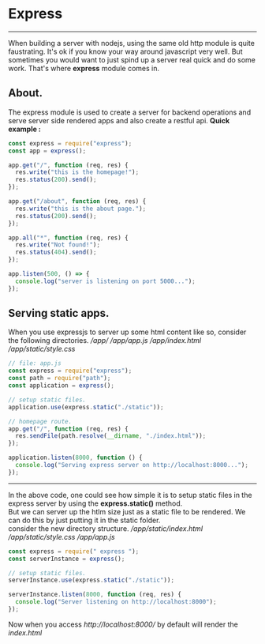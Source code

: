 # Express

---

When building a server with nodejs, using the same old http module is quite faustrating.
It's ok if you know your way around javascript very well. But sometimes you would want to just
spind up a server real quick and do some work. That's where **express** module comes in.

## About.

The express module is used to create a server for backend operations and serve server side
rendered apps and also create a restful api.
**Quick example :**

```js
const express = require("express");
const app = express();

app.get("/", function (req, res) {
  res.write("this is the homepage!");
  res.status(200).send();
});

app.get("/about", function (req, res) {
  res.write("this is the about page.");
  res.status(200).send();
});

app.all("*", function (req, res) {
  res.write("Not found!");
  res.status(404).send();
});

app.listen(500, () => {
  console.log("server is listening on port 5000...");
});
```

## Serving static apps.

When you use expressjs to server up some html content like so,
consider the following directories.
_/app/_
_/app/app.js_
_/app/index.html_
_/app/static/style.css_

```js
// file: app.js
const express = require("express");
const path = require("path");
const application = express();

// setup static files.
application.use(express.static("./static"));

// homepage route.
app.get("/", function (req, res) {
  res.sendFile(path.resolve(__dirname, "./index.html"));
});

application.listen(8000, function () {
  console.log("Serving express server on http://localhost:8000...");
});
```

---

In the above code, one could see how simple it is to setup static files
in the express server by using the **express.static()** method.
<br/>
But we can server up the htlm size just as a static file to be rendered.
We can do this by just putting it in the static folder.
<br/>
consider the new directory structure.
_/app/static/index.html_
_/app/static/style.css_
_/app/app.js_

```js
const express = require(" express ");
const serverInstance = express();

// setup static files.
serverInstance.use(express.static("./static"));

serverInstance.listen(8000, function (req, res) {
  console.log("Server listening on http://localhost:8000");
});
```
Now when you access *http://localhost:8000/* by default will render the *index.html*
